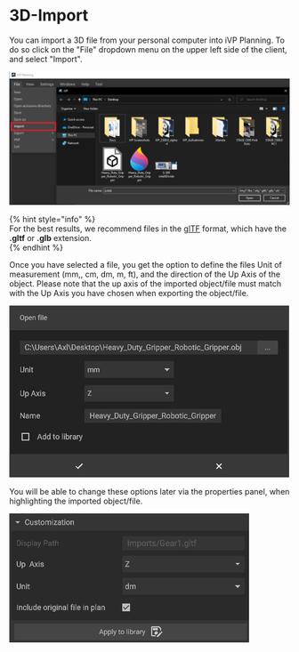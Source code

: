 # 3D-Import

You can import a 3D file from your personal computer into iVP Planning. To do so click on the "File" dropdown menu on the upper left side of the client, and select "Import".  

![](../../../.gitbook/assets/3d-import-file.png)

{% hint style="info" %}  
For the best results, we recommend files in the [glTF](https://en.wikipedia.org/wiki/GlTF) format, which have the **.gltf** or **.glb** extension.  
{% endhint %}

Once you have selected a file, you get the option to define the files Unit of measurement (mm,, cm, dm, m, ft), and the direction of the Up Axis of the object.
Please note that the up axis of the imported object/file must match with the Up Axis you have chosen when exporting the object/file.

![](../../../.gitbook/assets/3d-import-openfile.png)

You will be able to change these options later via the properties panel, when highlighting the imported object/file.

![](../../../.gitbook/assets/3d-import-customization.png)